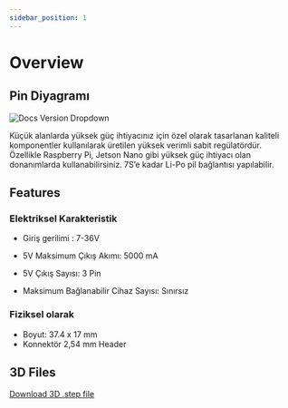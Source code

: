 ```yaml
---
sidebar_position: 1
---
```


# Overview

## Pin Diyagramı

![Docs Version Dropdown](https://viyalab.com/wp-content/uploads/2023/07/Buck.webp)

Küçük alanlarda yüksek güç ihtiyacınız için özel olarak tasarlanan kaliteli komponentler kullanılarak üretilen yüksek verimli sabit regülatördür. Özellikle Raspberry Pi, Jetson Nano gibi yüksek güç ihtiyacı olan donanımlarda kullanabilirsiniz. 7S’e kadar Li-Po pil bağlantısı yapılabilir.

## Features

### Elektriksel Karakteristik

- Giriş gerilimi : 7-36V

- 5V Maksimum Çıkış Akımı: 5000 mA

- 5V Çıkış Sayısı: 3 Pin

- Maksimum Bağlanabilir Cihaz Sayısı: Sınırsız

### Fiziksel olarak

- Boyut: 37.4 x 17 mm
- Konnektör 2,54 mm Header

## 3D Files

[Download 3D .step file](https://drive.google.com/uc?export=download&id=1DKiN3eRPusFeRFXMPH6H1aFpE_0cGt0K)